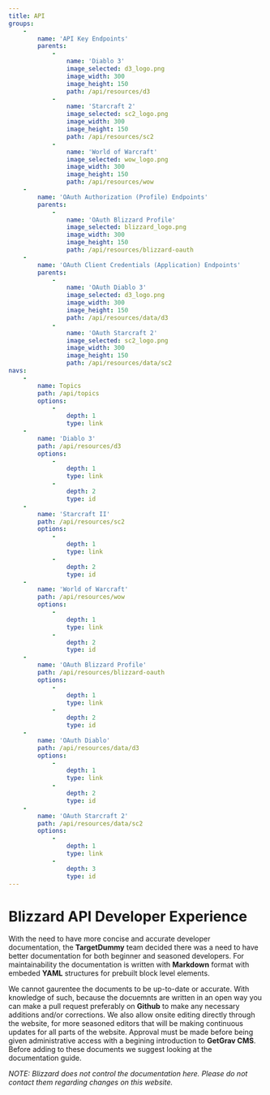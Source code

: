 ```yaml
---
title: API
groups:
    -
        name: 'API Key Endpoints'
        parents:
            -
                name: 'Diablo 3'
                image_selected: d3_logo.png
                image_width: 300
                image_height: 150
                path: /api/resources/d3
            -
                name: 'Starcraft 2'
                image_selected: sc2_logo.png
                image_width: 300
                image_height: 150
                path: /api/resources/sc2
            -
                name: 'World of Warcraft'
                image_selected: wow_logo.png
                image_width: 300
                image_height: 150
                path: /api/resources/wow
    -
        name: 'OAuth Authorization (Profile) Endpoints'
        parents:
            -
                name: 'OAuth Blizzard Profile'
                image_selected: blizzard_logo.png
                image_width: 300
                image_height: 150
                path: /api/resources/blizzard-oauth
    -
        name: 'OAuth Client Credentials (Application) Endpoints'
        parents:
            -
                name: 'OAuth Diablo 3'
                image_selected: d3_logo.png
                image_width: 300
                image_height: 150
                path: /api/resources/data/d3
            -
                name: 'OAuth Starcraft 2'
                image_selected: sc2_logo.png
                image_width: 300
                image_height: 150
                path: /api/resources/data/sc2
navs:
    -
        name: Topics
        path: /api/topics
        options:
            -
                depth: 1
                type: link
    -
        name: 'Diablo 3'
        path: /api/resources/d3
        options:
            -
                depth: 1
                type: link
            -
                depth: 2
                type: id
    -
        name: 'Starcraft II'
        path: /api/resources/sc2
        options:
            -
                depth: 1
                type: link
            -
                depth: 2
                type: id
    -
        name: 'World of Warcraft'
        path: /api/resources/wow
        options:
            -
                depth: 1
                type: link
            -
                depth: 2
                type: id
    -
        name: 'OAuth Blizzard Profile'
        path: /api/resources/blizzard-oauth
        options:
            -
                depth: 1
                type: link
            -
                depth: 2
                type: id
    -
        name: 'OAuth Diablo'
        path: /api/resources/data/d3
        options:
            -
                depth: 1
                type: link
            -
                depth: 2
                type: id
    -
        name: 'OAuth Starcraft 2'
        path: /api/resources/data/sc2
        options:
            -
                depth: 1
                type: link
            -
                depth: 3
                type: id
---
```


# Blizzard API Developer Experience

With the need to have more concise and accurate developer documentation, the **TargetDummy** team decided there was a need to have better documentation for both beginner and seasoned developers. For maintainability the documentation is written with **Markdown** format with embeded **YAML** structures for prebuilt block level elements.

We cannot gaurentee the documents to be up-to-date or accurate. With knowledge of such, because the docuemnts are written in an open way you can make a pull request preferably on **Github** to make any necessary additions and/or corrections. We also allow onsite editing directly through the website, for more seasoned editors that will be making continuous updates for all parts of the website. Approval must be made before being given administrative access with a begining introduction to **GetGrav CMS**. Before adding to these documents we suggest looking at the documentation guide.

_NOTE: Blizzard does not control the documentation here. Please do not contact them regarding changes on this website._